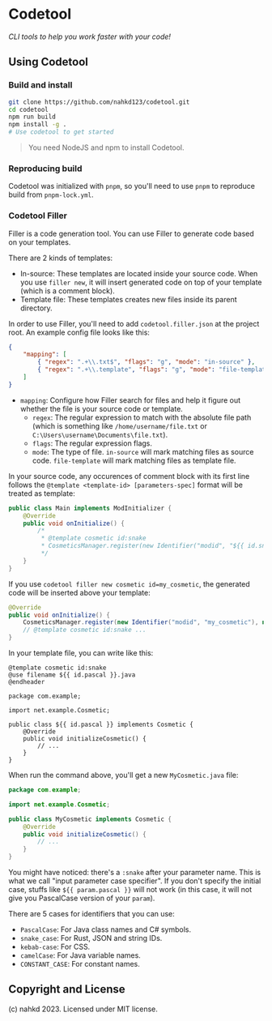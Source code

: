 # Codetool
_CLI tools to help you work faster with your code!_

## Using Codetool
### Build and install
```sh
git clone https://github.com/nahkd123/codetool.git
cd codetool
npm run build
npm install -g .
# Use codetool to get started
```

> You need NodeJS and npm to install Codetool.

### Reproducing build
Codetool was initialized with `pnpm`, so you'll need to use `pnpm` to reproduce build from `pnpm-lock.yml`.

### Codetool Filler
Filler is a code generation tool. You can use Filler to generate code based on your templates.

There are 2 kinds of templates:
- In-source: These templates are located inside your source code. When you use `filler new`, it will insert generated code on top of your template (which is a comment block).
- Template file: These templates creates new files inside its parent directory.

In order to use Filler, you'll need to add `codetool.filler.json` at the project root. An example config file looks like this:

```json
{
    "mapping": [
        { "regex": ".+\\.txt$", "flags": "g", "mode": "in-source" },
        { "regex": ".+\\.template", "flags": "g", "mode": "file-template" }
    ]
}
```

- `mapping`: Configure how Filler search for files and help it figure out whether the file is your source code or template.
    - `regex`: The regular expression to match with the absolute file path (which is something like `/home/username/file.txt` or `C:\Users\username\Documents\file.txt`).
    - `flags`: The regular expression flags.
    - `mode`: The type of file. `in-source` will mark matching files as source code. `file-template` will mark matching files as template file.

In your source code, any occurences of comment block with its first line follows the `@template <template-id> [parameters-spec]` format will be treated as template:

```java
public class Main implements ModInitializer {
    @Override
    public void onInitialize() {
        /*
         * @template cosmetic id:snake
         * CosmeticsManager.register(new Identifier("modid", "${{ id.snake }}"), new ${{ id.pascal }}());
         */
    }
}
```

If you use `codetool filler new cosmetic id=my_cosmetic`, the generated code will be inserted above your template:

```java
@Override
public void onInitialize() {
    CosmeticsManager.register(new Identifier("modid", "my_cosmetic"), new MyCosmetic());
    // @template cosmetic id:snake ...
}
```

In your template file, you can write like this:

```
@template cosmetic id:snake
@use filename ${{ id.pascal }}.java
@endheader

package com.example;

import net.example.Cosmetic;

public class ${{ id.pascal }} implements Cosmetic {
    @Override
    public void initializeCosmetic() {
        // ...
    }
}
```

When run the command above, you'll get a new `MyCosmetic.java` file:

```java
package com.example;

import net.example.Cosmetic;

public class MyCosmetic implements Cosmetic {
    @Override
    public void initializeCosmetic() {
        // ...
    }
}
```

You might have noticed: there's a `:snake` after your parameter name. This is what we call "input parameter case specifier". If you don't specify the initial case, stuffs like `${{ param.pascal }}` will not work (in this case, it will not give you PascalCase version of your `param`).

There are 5 cases for identifiers that you can use:
- `PascalCase`: For Java class names and C# symbols.
- `snake_case`: For Rust, JSON and string IDs.
- `kebab-case`: For CSS.
- `camelCase`: For Java variable names.
- `CONSTANT_CASE`: For constant names.

## Copyright and License
(c) nahkd 2023. Licensed under MIT license.
